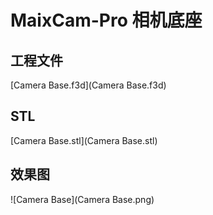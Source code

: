 # MaixCam-Pro 相机底座

## 工程文件

 [Camera Base.f3d](Camera Base.f3d) 

## STL

 [Camera Base.stl](Camera Base.stl) 

## 效果图

![Camera Base](Camera Base.png)
